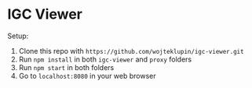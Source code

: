 # IGC Viewer
Setup:
 1. Clone this repo with `https://github.com/wojteklupin/igc-viewer.git`
 2. Run `npm install` in both `igc-viewer` and `proxy` folders
 3. Run `npm start` in both folders
 4. Go to `localhost:8080` in your web browser
